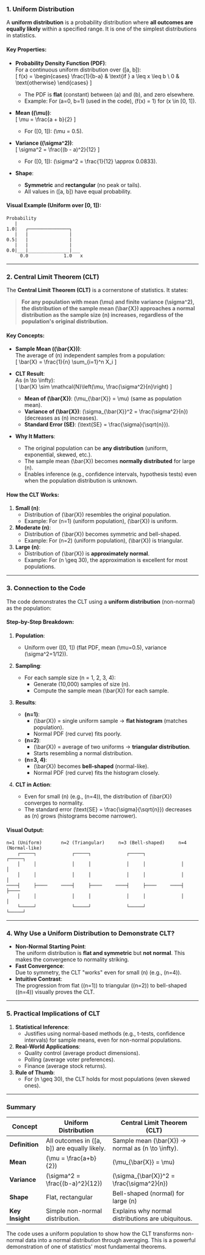 ### **1. Uniform Distribution**
A **uniform distribution** is a probability distribution where **all outcomes are equally likely** within a specified range. It is one of the simplest distributions in statistics.

#### **Key Properties:**
- **Probability Density Function (PDF)**:  
  For a continuous uniform distribution over \([a, b]\):  
  \[
  f(x) = \begin{cases} 
  \frac{1}{b-a} & \text{if } a \leq x \leq b \\
  0 & \text{otherwise}
  \end{cases}
  \]
  - The PDF is **flat** (constant) between \(a\) and \(b\), and zero elsewhere.  
  - Example: For \(a=0, b=1\) (used in the code), \(f(x) = 1\) for \(x \in [0, 1]\).

- **Mean (\(\mu\))**:  
  \[
  \mu = \frac{a + b}{2}
  \]
  - For \([0, 1]\): \(\mu = 0.5\).

- **Variance (\(\sigma^2\))**:  
  \[
  \sigma^2 = \frac{(b - a)^2}{12}
  \]
  - For \([0, 1]\): \(\sigma^2 = \frac{1}{12} \approx 0.0833\).

- **Shape**:  
  - **Symmetric** and **rectangular** (no peak or tails).  
  - All values in \([a, b]\) have equal probability.

#### **Visual Example (Uniform over [0, 1])**:
```
Probability
   |
1.0|   ┌───────────────┐
   |   |               |
0.5|   |               |
   |   |               |
0.0|___|_______________|___
     0.0             1.0   x
```

---

### **2. Central Limit Theorem (CLT)**
The **Central Limit Theorem (CLT)** is a cornerstone of statistics. It states:

> **For any population with mean \(\mu\) and finite variance \(\sigma^2\), the distribution of the sample mean \(\bar{X}\) approaches a normal distribution as the sample size \(n\) increases, regardless of the population's original distribution.**

#### **Key Concepts:**
- **Sample Mean (\(\bar{X}\))**:  
  The average of \(n\) independent samples from a population:  
  \[
  \bar{X} = \frac{1}{n} \sum_{i=1}^n X_i
  \]

- **CLT Result**:  
  As \(n \to \infty\):  
  \[
  \bar{X} \sim \mathcal{N}\left(\mu, \frac{\sigma^2}{n}\right)
  \]
  - **Mean of \(\bar{X}\)**: \(\mu_{\bar{X}} = \mu\) (same as population mean).  
  - **Variance of \(\bar{X}\)**: \(\sigma_{\bar{X}}^2 = \frac{\sigma^2}{n}\) (decreases as \(n\) increases).  
  - **Standard Error (SE)**: \(\text{SE} = \frac{\sigma}{\sqrt{n}}\).

- **Why It Matters**:  
  - The original population can be **any distribution** (uniform, exponential, skewed, etc.).  
  - The sample mean \(\bar{X}\) becomes **normally distributed** for large \(n\).  
  - Enables inference (e.g., confidence intervals, hypothesis tests) even when the population distribution is unknown.

#### **How the CLT Works:**
1. **Small \(n\)**:  
   - Distribution of \(\bar{X}\) resembles the original population.  
   - Example: For \(n=1\) (uniform population), \(\bar{X}\) is uniform.  
2. **Moderate \(n\)**:  
   - Distribution of \(\bar{X}\) becomes symmetric and bell-shaped.  
   - Example: For \(n=2\) (uniform population), \(\bar{X}\) is triangular.  
3. **Large \(n\)**:  
   - Distribution of \(\bar{X}\) is **approximately normal**.  
   - Example: For \(n \geq 30\), the approximation is excellent for most populations.

---

### **3. Connection to the Code**
The code demonstrates the CLT using a **uniform distribution** (non-normal) as the population:

#### **Step-by-Step Breakdown:**
1. **Population**:  
   - Uniform over \([0, 1]\) (flat PDF, mean \(\mu=0.5\), variance \(\sigma^2=1/12\)).

2. **Sampling**:  
   - For each sample size \(n = 1, 2, 3, 4\):  
     - Generate \(10,000\) samples of size \(n\).  
     - Compute the sample mean \(\bar{X}\) for each sample.

3. **Results**:  
   - **\(n=1\)**:  
     - \(\bar{X}\) = single uniform sample → **flat histogram** (matches population).  
     - Normal PDF (red curve) fits poorly.  
   - **\(n=2\)**:  
     - \(\bar{X}\) = average of two uniforms → **triangular distribution**.  
     - Starts resembling a normal distribution.  
   - **\(n=3, 4\)**:  
     - \(\bar{X}\) becomes **bell-shaped** (normal-like).  
     - Normal PDF (red curve) fits the histogram closely.

4. **CLT in Action**:  
   - Even for small \(n\) (e.g., \(n=4\)), the distribution of \(\bar{X}\) converges to normality.  
   - The standard error \(\text{SE} = \frac{\sigma}{\sqrt{n}}\) decreases as \(n\) grows (histograms become narrower).

#### **Visual Output**:
```
n=1 (Uniform)       n=2 (Triangular)     n=3 (Bell-shaped)     n=4 (Normal-like)
    ┌─────┐             ┌─────┐             ┌─────┐             ┌─────┐
    │     │             │     │             │     │             │     │
    │     │             │     │             │     │             │     │
────┤     ├────     ────┤     ├────     ────┤     ├────     ────┤     ├────
    │     │             │     │             │     │             │     │
    └─────┘             └─────┘             └─────┘             └─────┘
```

---

### **4. Why Use a Uniform Distribution to Demonstrate CLT?**
- **Non-Normal Starting Point**:  
  The uniform distribution is **flat and symmetric** but **not normal**. This makes the convergence to normality striking.  
- **Fast Convergence**:  
  Due to symmetry, the CLT "works" even for small \(n\) (e.g., \(n=4\)).  
- **Intuitive Contrast**:  
  The progression from flat (\(n=1\)) to triangular (\(n=2\)) to bell-shaped (\(n=4\)) visually proves the CLT.

---

### **5. Practical Implications of CLT**
1. **Statistical Inference**:  
   - Justifies using normal-based methods (e.g., t-tests, confidence intervals) for sample means, even for non-normal populations.  
2. **Real-World Applications**:  
   - Quality control (average product dimensions).  
   - Polling (average voter preferences).  
   - Finance (average stock returns).  
3. **Rule of Thumb**:  
   - For \(n \geq 30\), the CLT holds for most populations (even skewed ones).

---

### **Summary**
| **Concept**          | **Uniform Distribution**                          | **Central Limit Theorem (CLT)**                     |
|----------------------|--------------------------------------------------|-----------------------------------------------------|
| **Definition**       | All outcomes in \([a, b]\) are equally likely.   | Sample mean \(\bar{X}\) → normal as \(n \to \infty\). |
| **Mean**             | \(\mu = \frac{a+b}{2}\)                          | \(\mu_{\bar{X}} = \mu\)                             |
| **Variance**         | \(\sigma^2 = \frac{(b-a)^2}{12}\)                | \(\sigma_{\bar{X}}^2 = \frac{\sigma^2}{n}\)         |
| **Shape**            | Flat, rectangular                                | Bell-shaped (normal) for large \(n\)                |
| **Key Insight**      | Simple non-normal distribution.                  | Explains why normal distributions are ubiquitous.  |

The code uses a uniform population to show how the CLT transforms non-normal data into a normal distribution through averaging. This is a powerful demonstration of one of statistics' most fundamental theorems.